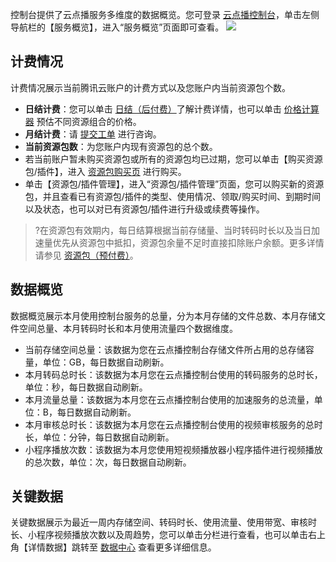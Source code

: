 控制台提供了云点播服务多维度的数据概览。您可登录 [云点播控制台](https://console.cloud.tencent.com/vod)，单击左侧导航栏的【服务概览】，进入“服务概览”页面即可查看。
![](https://main.qcloudimg.com/raw/d2ee8add2d1e8c14b432e9bdd572865a.png)


## 计费情况
计费情况展示当前腾讯云账户的计费方式以及您账户内当前资源包个数。
- **日结计费**：您可以单击 [日结（后付费）](https://cloud.tencent.com/document/product/266/14666)了解计费详情，也可以单击 [价格计算器](https://buy.cloud.tencent.com/price/vod/calculator) 预估不同资源组合的价格。
- **月结计费**：请 [提交工单](https://console.cloud.tencent.com/workorder/category) 进行咨询。
- **当前资源包数**：为您账户内现有资源包的总个数。
- 若当前账户暂未购买资源包或所有的资源包均已过期，您可以单击【购买资源包/插件】，进入 [资源包购买页](https://buy.cloud.tencent.com/vod?from=console-portal-buy-vod) 进行购买。
- 单击【资源包/插件管理】，进入“资源包/插件管理”页面，您可以购买新的资源包，并且查看已有资源包/插件的类型、使用情况、领取/购买时间、到期时间以及状态，也可以对已有资源包/插件进行升级或续费等操作。

>?在资源包有效期内，每日结算根据当前存储量、当时转码时长以及当日加速量优先从资源包中抵扣，资源包余量不足时直接扣除账户余额。更多详情请参见 [资源包（预付费）](https://cloud.tencent.com/document/product/266/14667)。

## 数据概览

数据概览展示本月使用控制台服务的总量，分为本月存储的文件总数、本月存储文件空间总量、本月转码时长和本月使用流量四个数据维度。
- 当前存储空间总量：该数据为您在云点播控制台存储文件所占用的总存储容量，单位：GB，每日数据自动刷新。
- 本月转码总时长：该数据为本月您在云点播控制台使用的转码服务的总时长，单位：秒，每日数据自动刷新。
- 本月流量总量：该数据为本月您在云点播控制台使用的加速服务的总流量，单位：B，每日数据自动刷新。
- 本月审核总时长：该数据为本月您在云点播控制台使用的视频审核服务的总时长，单位：分钟，每日数据自动刷新。 
- 小程序播放次数：该数据为本月您使用短视频播放器小程序插件进行视频播放的总次数，单位：次，每日数据自动刷新。

## 关键数据

关键数据展示为最近一周内存储空间、转码时长、使用流量、使用带宽、审核时长、小程序视频播放次数以及周趋势，您可以单击分栏进行查看，也可以单击右上角【详情数据】跳转至 [数据中心](https://cloud.tencent.com/document/product/266/33918) 查看更多详细信息。





